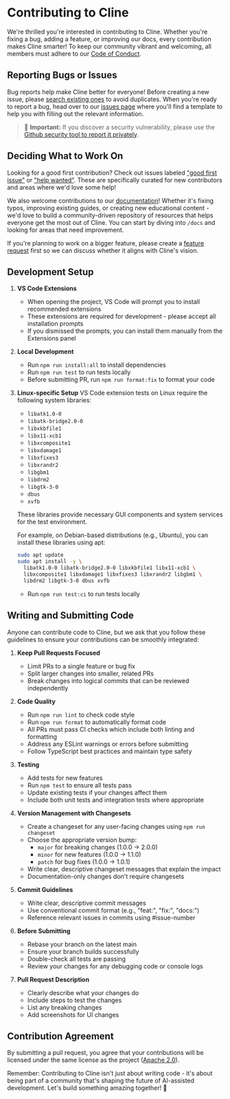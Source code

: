 # Contributing to Cline

We're thrilled you're interested in contributing to Cline. Whether you're fixing a bug, adding a feature, or improving our docs, every contribution makes Cline smarter! To keep our community vibrant and welcoming, all members must adhere to our [Code of Conduct](CODE_OF_CONDUCT.md).

## Reporting Bugs or Issues

Bug reports help make Cline better for everyone! Before creating a new issue, please [search existing ones](https://github.com/goodloops/goodloops-dev/issues) to avoid duplicates. When you're ready to report a bug, head over to our [issues page](https://github.com/goodloops/goodloops-dev/issues/new/choose) where you'll find a template to help you with filling out the relevant information.

<blockquote class='warning-note'>
     🔐 <b>Important:</b> If you discover a security vulnerability, please use the <a href="https://github.com/goodloops/goodloops-dev/security/advisories/new">Github security tool to report it privately</a>.
</blockquote>

## Deciding What to Work On

Looking for a good first contribution? Check out issues labeled ["good first issue"](https://github.com/goodloops/goodloops-dev/labels/good%20first%20issue) or ["help wanted"](https://github.com/goodloops/goodloops-dev/labels/help%20wanted). These are specifically curated for new contributors and areas where we'd love some help!

We also welcome contributions to our [documentation](https://github.com/goodloops/goodloops-dev/tree/main/docs)! Whether it's fixing typos, improving existing guides, or creating new educational content - we'd love to build a community-driven repository of resources that helps everyone get the most out of Cline. You can start by diving into `/docs` and looking for areas that need improvement.

If you're planning to work on a bigger feature, please create a [feature request](https://github.com/goodloops/goodloops-dev/discussions/categories/feature-requests?discussions_q=is%3Aopen+category%3A%22Feature+Requests%22+sort%3Atop) first so we can discuss whether it aligns with Cline's vision.

## Development Setup

1. **VS Code Extensions**

    - When opening the project, VS Code will prompt you to install recommended extensions
    - These extensions are required for development - please accept all installation prompts
    - If you dismissed the prompts, you can install them manually from the Extensions panel

2. **Local Development**
    - Run `npm run install:all` to install dependencies
    - Run `npm run test` to run tests locally
    - Before submitting PR, run `npm run format:fix` to format your code

3. **Linux-specific Setup**
    VS Code extension tests on Linux require the following system libraries:

    - `libatk1.0-0`
    - `libatk-bridge2.0-0`
    - `libxkbfile1`
    - `libx11-xcb1`
    - `libxcomposite1`
    - `libxdamage1`
    - `libxfixes3`
    - `libxrandr2`
    - `libgbm1`
    - `libdrm2`
    - `libgtk-3-0`
    - `dbus`
    - `xvfb`

    These libraries provide necessary GUI components and system services for the test environment.

    For example, on Debian-based distributions (e.g., Ubuntu), you can install these libraries using apt:
    ```bash
    sudo apt update
    sudo apt install -y \
      libatk1.0-0 libatk-bridge2.0-0 libxkbfile1 libx11-xcb1 \
      libxcomposite1 libxdamage1 libxfixes3 libxrandr2 libgbm1 \
      libdrm2 libgtk-3-0 dbus xvfb
    ```

    - Run `npm run test:ci` to run tests locally

## Writing and Submitting Code

Anyone can contribute code to Cline, but we ask that you follow these guidelines to ensure your contributions can be smoothly integrated:

1. **Keep Pull Requests Focused**

    - Limit PRs to a single feature or bug fix
    - Split larger changes into smaller, related PRs
    - Break changes into logical commits that can be reviewed independently

2. **Code Quality**

    - Run `npm run lint` to check code style
    - Run `npm run format` to automatically format code
    - All PRs must pass CI checks which include both linting and formatting
    - Address any ESLint warnings or errors before submitting
    - Follow TypeScript best practices and maintain type safety

3. **Testing**

    - Add tests for new features
    - Run `npm test` to ensure all tests pass
    - Update existing tests if your changes affect them
    - Include both unit tests and integration tests where appropriate

4. **Version Management with Changesets**

    - Create a changeset for any user-facing changes using `npm run changeset`
    - Choose the appropriate version bump:
        - `major` for breaking changes (1.0.0 → 2.0.0)
        - `minor` for new features (1.0.0 → 1.1.0)
        - `patch` for bug fixes (1.0.0 → 1.0.1)
    - Write clear, descriptive changeset messages that explain the impact
    - Documentation-only changes don't require changesets

5. **Commit Guidelines**

    - Write clear, descriptive commit messages
    - Use conventional commit format (e.g., "feat:", "fix:", "docs:")
    - Reference relevant issues in commits using #issue-number

6. **Before Submitting**

    - Rebase your branch on the latest main
    - Ensure your branch builds successfully
    - Double-check all tests are passing
    - Review your changes for any debugging code or console logs

7. **Pull Request Description**
    - Clearly describe what your changes do
    - Include steps to test the changes
    - List any breaking changes
    - Add screenshots for UI changes

## Contribution Agreement

By submitting a pull request, you agree that your contributions will be licensed under the same license as the project ([Apache 2.0](LICENSE)).

Remember: Contributing to Cline isn't just about writing code - it's about being part of a community that's shaping the future of AI-assisted development. Let's build something amazing together! 🚀
